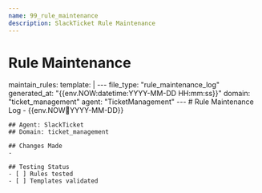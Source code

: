 ```yaml
---
name: 99_rule_maintenance
description: SlackTicket Rule Maintenance
---
```


# Rule Maintenance

maintain_rules:
  template: |
    ---
    file_type: "rule_maintenance_log"
    generated_at: "{{env.NOW:datetime:YYYY-MM-DD HH:mm:ss}}"
    domain: "ticket_management"
    agent: "TicketManagement"
    ---
    # Rule Maintenance Log - {{env.NOW:date:YYYY-MM-DD}}
    
    ## Agent: SlackTicket
    ## Domain: ticket_management
    
    ## Changes Made
    - 
    
    ## Testing Status
    - [ ] Rules tested
    - [ ] Templates validated
